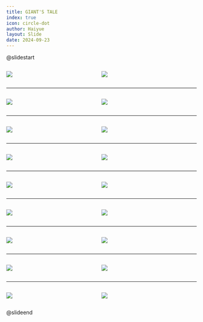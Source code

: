```yaml
---
title: GIANT'S TALE
index: true
icon: circle-dot
author: Haiyue
layout: Slide
date: 2024-09-23
---
```

 
@slidestart

<div style="display:flex">
<div style="flex:1">

![](/reading/english/Level-M/GIANT'S%20TALE/001.webp)
</div>
<div style="flex:1">

![](/reading/english/Level-M/GIANT'S%20TALE/002.webp)
</div>
</div>

---

<div style="display:flex">
<div style="flex:1">

![](/reading/english/Level-M/GIANT'S%20TALE/003.webp)
</div>
<div style="flex:1">

![](/reading/english/Level-M/GIANT'S%20TALE/004.webp)
</div>
</div>

---

<div style="display:flex">
<div style="flex:1">

![](/reading/english/Level-M/GIANT'S%20TALE/005.webp)
</div>
<div style="flex:1">

![](/reading/english/Level-M/GIANT'S%20TALE/006.webp)
</div>
</div>

---

<div style="display:flex">
<div style="flex:1">

![](/reading/english/Level-M/GIANT'S%20TALE/007.webp)
</div>
<div style="flex:1">

![](/reading/english/Level-M/GIANT'S%20TALE/008.webp)
</div>
</div>

---

<div style="display:flex">
<div style="flex:1">

![](/reading/english/Level-M/GIANT'S%20TALE/009.webp)
</div>
<div style="flex:1">

![](/reading/english/Level-M/GIANT'S%20TALE/010.webp)
</div>
</div>

---

<div style="display:flex">
<div style="flex:1">

![](/reading/english/Level-M/GIANT'S%20TALE/011.webp)
</div>
<div style="flex:1">

![](/reading/english/Level-M/GIANT'S%20TALE/012.webp)
</div>
</div>

---

<div style="display:flex">
<div style="flex:1">

![](/reading/english/Level-M/GIANT'S%20TALE/013.webp)
</div>
<div style="flex:1">

![](/reading/english/Level-M/GIANT'S%20TALE/014.webp)
</div>
</div>

---

<div style="display:flex">
<div style="flex:1">

![](/reading/english/Level-M/GIANT'S%20TALE/015.webp)
</div>
<div style="flex:1">

![](/reading/english/Level-M/GIANT'S%20TALE/016.webp)
</div>
</div>

---

<div style="display:flex">
<div style="flex:1">

![](/reading/english/Level-M/GIANT'S%20TALE/017.webp)
</div>
<div style="flex:1">

![](/reading/english/Level-M/GIANT'S%20TALE/018.webp)
</div>
</div>

@slideend